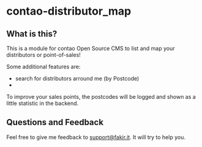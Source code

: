 contao-distributor_map
======================


What is this?
-------------

This is a module for contao Open Source CMS to list and map your distributors or point-of-sales!

Some additional features are:

* search for distributors arround me (by Postcode)
*

To improve your sales points, the postcodes will be logged
and shown as a little statistic in the backend.




Questions and Feedback
----------------------

Feel free to give me feedback to support@fakir.it. It will try to help you.

